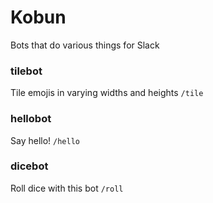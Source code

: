 # Kobun
Bots that do various things for Slack

### tilebot
Tile emojis in varying widths and heights
`/tile`

### hellobot
Say hello!
`/hello`

### dicebot
Roll dice with this bot
`/roll`

